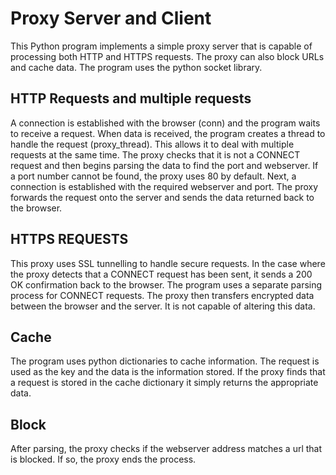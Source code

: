 # Proxy Server and Client

This Python program implements a simple proxy server that is capable of processing both
HTTP and HTTPS requests. The proxy can also block URLs and cache data. The program uses
the python socket library.

## HTTP Requests and multiple requests

A connection is established with the browser (conn) and the program waits to receive a
request. When data is received, the program creates a thread to handle the request
(proxy_thread). This allows it to deal with multiple requests at the same time. The proxy
checks that it is not a CONNECT request and then begins parsing the data to find the port
and webserver. If a port number cannot be found, the proxy uses 80 by default.
Next, a connection is established with the required webserver and port. The proxy forwards
the request onto the server and sends the data returned back to the browser.

## HTTPS REQUESTS

This proxy uses SSL tunnelling to handle secure requests. In the case where the proxy
detects that a CONNECT request has been sent, it sends a 200 OK confirmation back to the
browser. The program uses a separate parsing process for CONNECT requests. The proxy
then transfers encrypted data between the browser and the server. It is not capable of
altering this data.

## Cache

The program uses python dictionaries to cache information. The request is used as the key
and the data is the information stored. If the proxy finds that a request is stored in the
cache dictionary it simply returns the appropriate data.

## Block

After parsing, the proxy checks if the webserver address matches a url that is blocked. If so,
the proxy ends the process.
